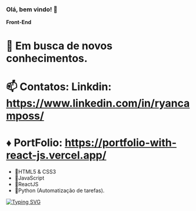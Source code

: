 ### Olá, bem vindo! 👋

 **Front-End**

# 🌱 Em busca de novos conhecimentos.
# 📫 Contatos: Linkdin: https://www.linkedin.com/in/ryancamposs/
#  ♦ PortFolio: https://portfolio-with-react-js.vercel.app/

- 💨HTML5 & CSS3
- 💨JavaScript
- 💨ReactJS
- 💨Python (Automatização de tarefas).
<!--

-->


[![Typing SVG](https://readme-typing-svg.demolab.com/?lines=Ryan+Campos)](https://git.io/typing-svg)
